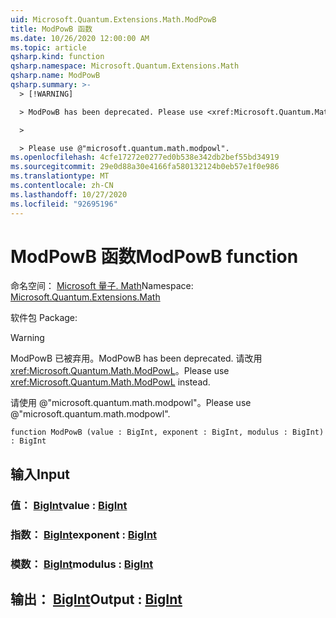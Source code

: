 ```yaml
---
uid: Microsoft.Quantum.Extensions.Math.ModPowB
title: ModPowB 函数
ms.date: 10/26/2020 12:00:00 AM
ms.topic: article
qsharp.kind: function
qsharp.namespace: Microsoft.Quantum.Extensions.Math
qsharp.name: ModPowB
qsharp.summary: >-
  > [!WARNING]

  > ModPowB has been deprecated. Please use <xref:Microsoft.Quantum.Math.ModPowL> instead.

  >

  > Please use @"microsoft.quantum.math.modpowl".
ms.openlocfilehash: 4cfe17272e0277ed0b538e342db2bef55bd34919
ms.sourcegitcommit: 29e0d88a30e4166fa580132124b0eb57e1f0e986
ms.translationtype: MT
ms.contentlocale: zh-CN
ms.lasthandoff: 10/27/2020
ms.locfileid: "92695196"
---
```

# <a name="modpowb-function"></a><span data-ttu-id="1ee80-102">ModPowB 函数</span><span class="sxs-lookup"><span data-stu-id="1ee80-102">ModPowB function</span></span>

<span data-ttu-id="1ee80-103">命名空间： [Microsoft 量子. Math](xref:Microsoft.Quantum.Extensions.Math)</span><span class="sxs-lookup"><span data-stu-id="1ee80-103">Namespace: [Microsoft.Quantum.Extensions.Math](xref:Microsoft.Quantum.Extensions.Math)</span></span>

<span data-ttu-id="1ee80-104">软件包 [](https://nuget.org/packages/)</span><span class="sxs-lookup"><span data-stu-id="1ee80-104">Package: [](https://nuget.org/packages/)</span></span>


> [!WARNING]
> <span data-ttu-id="1ee80-105">ModPowB 已被弃用。</span><span class="sxs-lookup"><span data-stu-id="1ee80-105">ModPowB has been deprecated.</span></span> <span data-ttu-id="1ee80-106">请改用 <xref:Microsoft.Quantum.Math.ModPowL>。</span><span class="sxs-lookup"><span data-stu-id="1ee80-106">Please use <xref:Microsoft.Quantum.Math.ModPowL> instead.</span></span>
>
> <span data-ttu-id="1ee80-107">请使用 @"microsoft.quantum.math.modpowl"。</span><span class="sxs-lookup"><span data-stu-id="1ee80-107">Please use @"microsoft.quantum.math.modpowl".</span></span>



```qsharp
function ModPowB (value : BigInt, exponent : BigInt, modulus : BigInt) : BigInt
```


## <a name="input"></a><span data-ttu-id="1ee80-108">输入</span><span class="sxs-lookup"><span data-stu-id="1ee80-108">Input</span></span>

### <a name="value--bigint"></a><span data-ttu-id="1ee80-109">值： [BigInt](xref:microsoft.quantum.lang-ref.bigint)</span><span class="sxs-lookup"><span data-stu-id="1ee80-109">value : [BigInt](xref:microsoft.quantum.lang-ref.bigint)</span></span>




### <a name="exponent--bigint"></a><span data-ttu-id="1ee80-110">指数： [BigInt](xref:microsoft.quantum.lang-ref.bigint)</span><span class="sxs-lookup"><span data-stu-id="1ee80-110">exponent : [BigInt](xref:microsoft.quantum.lang-ref.bigint)</span></span>




### <a name="modulus--bigint"></a><span data-ttu-id="1ee80-111">模数： [BigInt](xref:microsoft.quantum.lang-ref.bigint)</span><span class="sxs-lookup"><span data-stu-id="1ee80-111">modulus : [BigInt](xref:microsoft.quantum.lang-ref.bigint)</span></span>





## <a name="output--bigint"></a><span data-ttu-id="1ee80-112">输出： [BigInt](xref:microsoft.quantum.lang-ref.bigint)</span><span class="sxs-lookup"><span data-stu-id="1ee80-112">Output : [BigInt](xref:microsoft.quantum.lang-ref.bigint)</span></span>

